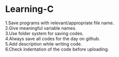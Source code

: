 # Learning-C

1.Save programs with relevant/appropriate file name.\
2.Give meaningful variable names.\
3.Use folder system for saving codes.\
4.Always save all codes for the day on github.\
5.Add description while writing code.\
6.Check indentation of the code before uploading.
